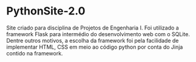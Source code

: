 # PythonSite-2.0
Site criado para disciplina de Projetos de Engenharia I.
Foi utilizado a framework Flask para intermédio do desenvolvimento web com o SQLite. Dentre outros motivos, a escolha da framework foi pela facilidade de implementar HTML, CSS em meio ao código python por conta do Jinja contido na framework.
